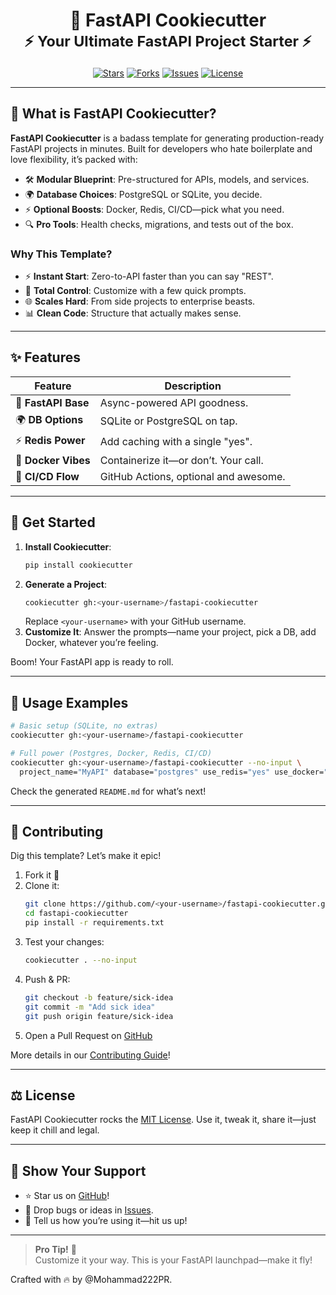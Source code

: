 <h1 align="center">
  🚀 FastAPI Cookiecutter
  <br>
  <sub>⚡ Your Ultimate FastAPI Project Starter ⚡</sub>
</h1>

<div align="center">

[![Stars](https://img.shields.io/github/stars/<your-username>/fastapi-cookiecutter?logo=starship&color=gold)](https://github.com/<your-username>/fastapi-cookiecutter/stargazers)
[![Forks](https://img.shields.io/github/forks/<your-username>/fastapi-cookiecutter?logo=git&color=9cf)](https://github.com/<your-username>/fastapi-cookiecutter/forks)
[![Issues](https://img.shields.io/github/issues/<your-username>/fastapi-cookiecutter?logo=github&color=red)](https://github.com/<your-username>/fastapi-cookiecutter/issues)
[![License](https://img.shields.io/github/license/<your-username>/fastapi-cookiecutter?logo=open-source-initiative&color=green)](https://github.com/<your-username>/fastapi-cookiecutter/blob/main/LICENSE)

</div>

---

## 📖 What is FastAPI Cookiecutter?
**FastAPI Cookiecutter** is a badass template for generating production-ready FastAPI projects in minutes. Built for developers who hate boilerplate and love flexibility, it’s packed with:

- 🛠️ **Modular Blueprint**: Pre-structured for APIs, models, and services.
- 🌍 **Database Choices**: PostgreSQL or SQLite, you decide.
- ⚡ **Optional Boosts**: Docker, Redis, CI/CD—pick what you need.
- 🔍 **Pro Tools**: Health checks, migrations, and tests out of the box.

### Why This Template?
- ⚡ **Instant Start**: Zero-to-API faster than you can say "REST".
- 🔧 **Total Control**: Customize with a few quick prompts.
- 🌐 **Scales Hard**: From side projects to enterprise beasts.
- 📊 **Clean Code**: Structure that actually makes sense.

---

## ✨ Features
| Feature             | Description                              |
|---------------------|------------------------------------------|
| 🚀 **FastAPI Base** | Async-powered API goodness.             |
| 🌍 **DB Options**   | SQLite or PostgreSQL on tap.            |
| ⚡ **Redis Power**  | Add caching with a single "yes".        |
| 🐳 **Docker Vibes** | Containerize it—or don’t. Your call.    |
| 🤖 **CI/CD Flow**   | GitHub Actions, optional and awesome.   |

---

## 🚀 Get Started
1. **Install Cookiecutter**:
   ```bash
   pip install cookiecutter
   ```
2. **Generate a Project**:
   ```bash
   cookiecutter gh:<your-username>/fastapi-cookiecutter
   ```
   Replace `<your-username>` with your GitHub username.
3. **Customize It**:
   Answer the prompts—name your project, pick a DB, add Docker, whatever you’re feeling.

Boom! Your FastAPI app is ready to roll.

---

## 🔧 Usage Examples
```bash
# Basic setup (SQLite, no extras)
cookiecutter gh:<your-username>/fastapi-cookiecutter

# Full power (Postgres, Docker, Redis, CI/CD)
cookiecutter gh:<your-username>/fastapi-cookiecutter --no-input \
  project_name="MyAPI" database="postgres" use_redis="yes" use_docker="yes" use_ci_cd="yes"
```

Check the generated `README.md` for what’s next!

---

## 🤝 Contributing
Dig this template? Let’s make it epic!
1. Fork it 🍴
2. Clone it:
   ```bash
   git clone https://github.com/<your-username>/fastapi-cookiecutter.git
   cd fastapi-cookiecutter
   pip install -r requirements.txt
   ```
3. Test your changes:
   ```bash
   cookiecutter . --no-input
   ```
4. Push & PR:
   ```bash
   git checkout -b feature/sick-idea
   git commit -m "Add sick idea"
   git push origin feature/sick-idea
   ```
5. Open a Pull Request on [GitHub](https://github.com/<your-username>/fastapi-cookiecutter/pulls)

More details in our [Contributing Guide](CONTRIBUTING.md)!

---

## ⚖️ License
FastAPI Cookiecutter rocks the [MIT License](LICENSE). Use it, tweak it, share it—just keep it chill and legal.

---

## 🌟 Show Your Support
- ⭐ Star us on [GitHub](https://github.com/<your-username>/fastapi-cookiecutter)!
- 🐛 Drop bugs or ideas in [Issues](https://github.com/<your-username>/fastapi-cookiecutter/issues).
- 💬 Tell us how you’re using it—hit us up!

---

> **Pro Tip!** 📢  
> Customize it your way. This is your FastAPI launchpad—make it fly!

Crafted with 🔥 by @Mohammad222PR.
